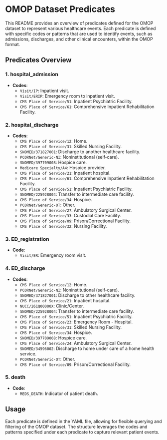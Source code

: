 # OMOP Dataset Predicates

This README provides an overview of predicates defined for the OMOP dataset to represent various healthcare events. Each predicate is defined with specific codes or patterns that are used to identify events, such as admissions, discharges, and other clinical encounters, within the OMOP format.

## Predicates Overview

### 1. **hospital_admission**

- **Codes**:
    - `Visit/IP`: Inpatient visit.
    - `Visit/ERIP`: Emergency room to inpatient visit.
    - `CMS Place of Service/51`: Inpatient Psychiatric Facility.
    - `CMS Place of Service/61`: Comprehensive Inpatient Rehabilitation Facility.

### 2. **hospital_discharge**

- **Codes**:
    - `CMS Place of Service/12`: Home.
    - `CMS Place of Service/31`: Skilled Nursing Facility.
    - `SNOMED/371827001`: Discharge to another healthcare facility.
    - `PCORNet/Generic-NI`: Noninstitutional (self-care).
    - `SNOMED/397709008`: Hospice care.
    - `Medicare Specialty/A4`: Hospice provider.
    - `CMS Place of Service/21`: Inpatient hospital.
    - `CMS Place of Service/61`: Comprehensive Inpatient Rehabilitation Facility.
    - `CMS Place of Service/51`: Inpatient Psychiatric Facility.
    - `SNOMED/225928004`: Transfer to intermediate care facility.
    - `CMS Place of Service/34`: Hospice.
    - `PCORNet/Generic-OT`: Other.
    - `CMS Place of Service/27`: Ambulatory Surgical Center.
    - `CMS Place of Service/33`: Custodial Care Facility.
    - `CMS Place of Service/09`: Prison/Correctional Facility.
    - `CMS Place of Service/32`: Nursing Facility.

### 3. **ED_registration**

- **Code**:
    - `Visit/ER`: Emergency room visit.

### 4. **ED_discharge**

- **Codes**:
    - `CMS Place of Service/12`: Home.
    - `PCORNet/Generic-NI`: Noninstitutional (self-care).
    - `SNOMED/371827001`: Discharge to other healthcare facility.
    - `CMS Place of Service/21`: Inpatient hospital.
    - `NUCC/261Q00000X`: Clinic/Center.
    - `SNOMED/225928004`: Transfer to intermediate care facility.
    - `CMS Place of Service/51`: Inpatient Psychiatric Facility.
    - `CMS Place of Service/23`: Emergency Room - Hospital.
    - `CMS Place of Service/31`: Skilled Nursing Facility.
    - `CMS Place of Service/34`: Hospice.
    - `SNOMED/397709008`: Hospice care.
    - `CMS Place of Service/24`: Ambulatory Surgical Center.
    - `SNOMED/34596002`: Discharge to home under care of a home health service.
    - `PCORNet/Generic-OT`: Other.
    - `CMS Place of Service/09`: Prison/Correctional Facility.

### 5. **death**

- **Code**:
    - `MEDS_DEATH`: Indicator of patient death.

## Usage

Each predicate is defined in the YAML file, allowing for flexible querying and filtering of the OMOP dataset. The structure leverages the codes and patterns specified under each predicate to capture relevant patient events.
